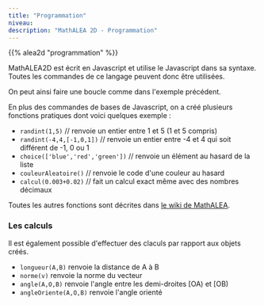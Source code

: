 ```yaml
---
title: "Programmation"
niveau:
description: "MathALEA 2D - Programmation"
---
```




{{% alea2d "programmation"  %}}

<div class="ui hidden divider"></div>
<div class="ui hidden divider"></div>

MathALEA2D est écrit en Javascript et utilise le Javascript dans sa syntaxe. Toutes les commandes de ce langage peuvent donc être utilisées.

On peut ainsi faire une boucle comme dans l'exemple précédent.

En plus des commandes de bases de Javascript, on a créé plusieurs fonctions pratiques dont voici quelques exemple : 

* `randint(1,5)` // renvoie un entier entre 1 et 5 (1 et 5 compris)
* `randint(-4,4,[-1,0,1])` // renvoie un entier entre -4 et 4 qui soit différent de -1, 0 ou 1
* `choice(['blue','red','green'])` // renvoie un élément au hasard de la liste 
* `couleurAleatoire()` // renvoie le code d'une couleur au hasard
* `calcul(0.003+0.02)` // fait un calcul exact même avec des nombres décimaux

Toutes les autres fonctions sont décrites dans [le wiki de MathALEA](https://github.com/remiangot/MathALEA/wiki/Mathalea_outils.js).

<h3 class="ui horizontal divider header">Les calculs</h3>

Il est également possible d'effectuer des claculs par rapport aux objets créés.

* `longueur(A,B)` renvoie la distance de A à B
* `norme(v)` renvoie la norme du vecteur
* `angle(A,O,B)` renvoie l'angle entre les demi-droites [OA) et [OB)
* `angleOriente(A,O,B)` renvoie l'angle orienté